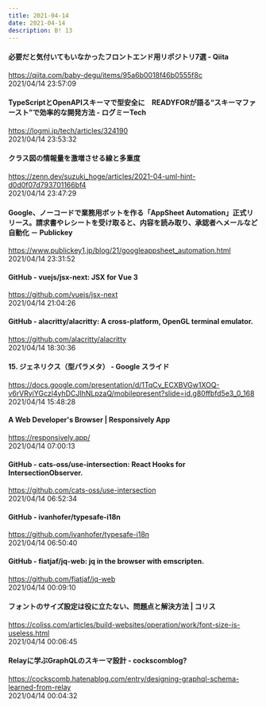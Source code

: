 ```yaml
---
title: 2021-04-14
date: 2021-04-14
description: B! 13
---
```


#### 必要だと気付いてもいなかったフロントエンド用リポジトリ7選 - Qiita
https://qiita.com/baby-degu/items/95a6b0018f46b0555f8c<br>
2021/04/14 23:57:09<br>


#### TypeScriptとOpenAPIスキーマで型安全に　READYFORが語る“スキーマファースト”で効率的な開発方法 - ログミーTech
https://logmi.jp/tech/articles/324190<br>
2021/04/14 23:53:32<br>


#### クラス図の情報量を激増させる線と多重度
https://zenn.dev/suzuki_hoge/articles/2021-04-uml-hint-d0d0f07d793701166bf4<br>
2021/04/14 23:47:29<br>


#### Google、ノーコードで業務用ボットを作る「AppSheet Automation」正式リリース。請求書やレシートを受け取ると、内容を読み取り、承認者へメールなど自動化 － Publickey
https://www.publickey1.jp/blog/21/googleappsheet_automation.html<br>
2021/04/14 23:31:52<br>


#### GitHub - vuejs/jsx-next: JSX for Vue 3
https://github.com/vuejs/jsx-next<br>
2021/04/14 21:04:26<br>


#### GitHub - alacritty/alacritty: A cross-platform, OpenGL terminal emulator.
https://github.com/alacritty/alacritty<br>
2021/04/14 18:30:36<br>


#### 15. ジェネリクス（型パラメタ） - Google スライド
https://docs.google.com/presentation/d/1TqCv_ECXBVGw1XOQ-v6rVRyiYGczl4yhDCJIhNLpzaQ/mobilepresent?slide=id.g80ffbfd5e3_0_168<br>
2021/04/14 15:48:28<br>


#### A Web Developer's Browser | Responsively App
https://responsively.app/<br>
2021/04/14 07:00:13<br>


#### GitHub - cats-oss/use-intersection: React Hooks for IntersectionObserver.
https://github.com/cats-oss/use-intersection<br>
2021/04/14 06:52:34<br>


#### GitHub - ivanhofer/typesafe-i18n
https://github.com/ivanhofer/typesafe-i18n<br>
2021/04/14 06:50:40<br>


#### GitHub - fiatjaf/jq-web: jq in the browser with emscripten.
https://github.com/fiatjaf/jq-web<br>
2021/04/14 00:09:10<br>


#### フォントのサイズ設定は役に立たない、問題点と解決方法 | コリス
https://coliss.com/articles/build-websites/operation/work/font-size-is-useless.html<br>
2021/04/14 00:06:45<br>


#### Relayに学ぶGraphQLのスキーマ設計 - cockscomblog?
https://cockscomb.hatenablog.com/entry/designing-graphql-schema-learned-from-relay<br>
2021/04/14 00:04:32<br>


